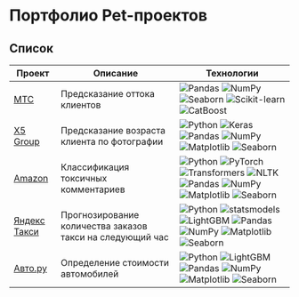 # Портфолио Pet-проектов

## Список
| Проект | Описание | Технологии |
|--------|----------|------------|
| [МТС](https://github.com/KargaltsevNikita/Pet-Projects/tree/main/Project%201%20-%20MTS) | Предсказание оттока клиентов | ![Pandas](https://img.shields.io/badge/Pandas-black?style=flat&logo=pandas&logoColor=orange) ![NumPy](https://img.shields.io/badge/NumPy-black?style=flat&logo=numpy&logoColor=orange) ![Seaborn](https://img.shields.io/badge/Seaborn-black?style=flat&logo=seaborn&logoColor=orange) ![Scikit-learn](https://img.shields.io/badge/scikit--learn-black?style=flat&logo=scikit-learn&logoColor=orange) ![CatBoost](https://img.shields.io/badge/CatBoost-black?style=flat&logoColor=orange)|
| [X5 Group](https://github.com/KargaltsevNikita/Pet-Projects/tree/main/Project%202%20-%20X5%20Group) | Предсказание возраста клиента по фотографии | ![Python](https://img.shields.io/badge/Python-black?style=flat&logo=python&logoColor=orange) ![Keras](https://img.shields.io/badge/Keras-black?style=flat&logo=keras&logoColor=orange) ![Pandas](https://img.shields.io/badge/Pandas-black?style=flat&logo=pandas&logoColor=orange) ![NumPy](https://img.shields.io/badge/NumPy-black?style=flat&logo=numpy&logoColor=orange) ![Matplotlib](https://img.shields.io/badge/Matplotlib-black?style=flat&logo=matplotlib&logoColor=orange) ![Seaborn](https://img.shields.io/badge/Seaborn-black?style=flat&logo=seaborn&logoColor=orange) |
| [Amazon](https://github.com/KargaltsevNikita/Pet-Projects/tree/main/Project%203%20-%20Amazon) | Классификация токсичных комментариев | ![Python](https://img.shields.io/badge/Python-black?style=flat&logo=python&logoColor=orange) ![PyTorch](https://img.shields.io/badge/PyTorch-black?style=flat&logo=pytorch&logoColor=orange) ![Transformers](https://img.shields.io/badge/Transformers-black?style=flat&logo=huggingface&logoColor=orange) ![NLTK](https://img.shields.io/badge/NLTK-black?style=flat&logo=nltk&logoColor=orange) ![Pandas](https://img.shields.io/badge/Pandas-black?style=flat&logo=pandas&logoColor=orange) ![NumPy](https://img.shields.io/badge/NumPy-black?style=flat&logo=numpy&logoColor=orange) ![Matplotlib](https://img.shields.io/badge/Matplotlib-black?style=flat&logo=matplotlib&logoColor=orange) ![Seaborn](https://img.shields.io/badge/Seaborn-black?style=flat&logo=seaborn&logoColor=orange) |
| [Яндекс Такси](https://github.com/KargaltsevNikita/Pet-Projects/tree/main/Project%204%20-%20Yandex%20Taxi) | Прогнозирование количества заказов такси на следующий час | ![Python](https://img.shields.io/badge/Python-black?style=flat&logo=python&logoColor=orange) ![statsmodels](https://img.shields.io/badge/statsmodels-black?style=flat&logoColor=orange) ![LightGBM](https://img.shields.io/badge/LightGBM-black?style=flat&logo=lightgbm&logoColor=orange) ![Pandas](https://img.shields.io/badge/Pandas-black?style=flat&logo=pandas&logoColor=orange) ![NumPy](https://img.shields.io/badge/NumPy-black?style=flat&logo=numpy&logoColor=orange) ![Matplotlib](https://img.shields.io/badge/Matplotlib-black?style=flat&logo=matplotlib&logoColor=orange) ![Seaborn](https://img.shields.io/badge/Seaborn-black?style=flat&logo=seaborn&logoColor=orange) |
| [Авто.ру](https://github.com/KargaltsevNikita/Pet-Projects/tree/main/Project%205%20-%20Auto.ru) | Определение стоимости автомобилей | ![Python](https://img.shields.io/badge/Python-black?style=flat&logo=python&logoColor=orange) ![LightGBM](https://img.shields.io/badge/LightGBM-black?style=flat&logo=lightgbm&logoColor=orange) ![Pandas](https://img.shields.io/badge/Pandas-black?style=flat&logo=pandas&logoColor=orange) ![NumPy](https://img.shields.io/badge/NumPy-black?style=flat&logo=numpy&logoColor=orange) ![Matplotlib](https://img.shields.io/badge/Matplotlib-black?style=flat&logo=matplotlib&logoColor=orange) ![Seaborn](https://img.shields.io/badge/Seaborn-black?style=flat&logo=seaborn&logoColor=orange) |
